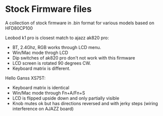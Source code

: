 # Stock Firmware files

A collection of stock firmware in .bin format for various models based on  HFD80CP100

Leobod k1 pro is closest match to ajazz ak820 pro:
- BT, 2.4Ghz, RGB works through LCD menu.
- Win/Mac mode throgh LCD
- Dip switches of ak820 pro don't not work with this firmware
- LCD screen is rotated 90 degrees CW.
- Keyboard matrix is different.

Hello Ganss XS75T:
- Keyboard matrix is identical
- Win/Mac mode through Fn+A/Fn+S
- LCD is flipped upside down and only partially visible
- Knob mutes ok but has directions reversed and with jerky steps (wiring interference on AJAZZ board)

